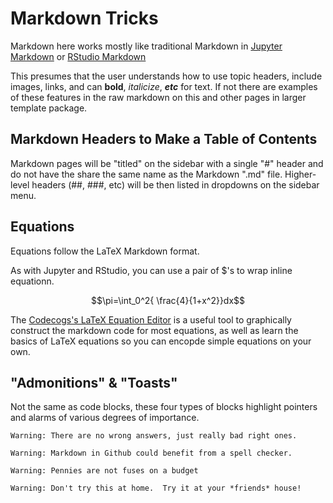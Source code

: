 # Markdown Tricks

Markdown here works mostly like traditional Markdown in [Jupyter Markdown](https://jupyternotebook.readthedocs.io/en/stable/examples/Notebook/Working%20With%20Markdown%20Cells.html) or [RStudio Markdown](https://rmarkdown.rstudio.com/index.html)

This presumes that the user understands how to use topic headers, include images, links, and can __bold__, _italicize_, ___etc___ for text.  If not there are examples of these features in the raw markdown on this and other pages in larger template package.

## Markdown Headers to Make a Table of Contents

Markdown pages will be "titled" on the sidebar with a single "#" header and do not have the share the same name as the Markdown ".md" file.  Higher-level headers (##, ###, etc) will be then listed in dropdowns on the sidebar menu.

## Equations

Equations follow the LaTeX Markdown format.

As with Jupyter and RStudio, you can use a pair of $'s to wrap inline equationn.  

$$\pi=\int_0^2{ \frac{4}{1+x^2}}dx$$

The [Codecogs's LaTeX Equation Editor](https://latex.codecogs.com/eqneditor/editor.php) is a useful tool to graphically construct the markdown code for most equations, as well as learn the basics of LaTeX equations so you can encopde simple equations on your own.

## "Admonitions" & "Toasts"

Not the same as code blocks, these four types of blocks highlight pointers and alarms of various degrees of importance.  

```tip
Warning: There are no wrong answers, just really bad right ones.
```

```note
Warning: Markdown in Github could benefit from a spell checker.
```

```warning
Warning: Pennies are not fuses on a budget
```

```danger
Warning: Don't try this at home.  Try it at your *friends* house!
```



